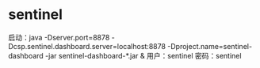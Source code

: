 # sentinel


启动：java -Dserver.port=8878 -Dcsp.sentinel.dashboard.server=localhost:8878 -Dproject.name=sentinel-dashboard -jar sentinel-dashboard-*.jar &
用户：sentinel
密码：sentinel
